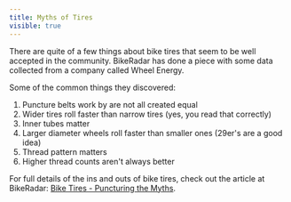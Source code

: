 ---title: Myths of Tiresvisible: true---There are quite of a few things about bike tires that seem to be well accepted in the community. BikeRadar has done a piece with some data collected from a company called Wheel Energy.

Some of the common things they discovered:

  1. Puncture belts work by are not all created equal
  2. Wider tires roll faster than narrow tires (yes, you read that correctly)
  3. Inner tubes matter
  4. Larger diameter wheels roll faster than smaller ones (29er's are a good idea)
  5. Thread pattern matters
  6. Higher thread counts aren't always better

For full details of the ins and outs of bike tires, check out the article at BikeRadar: <a href="http://www.bikeradar.com/news/article/bicycle-tires-puncturing-the-myths-29245" title="Bike Tires on BikeRadar" target="_blank">Bike Tires - Puncturing the Myths</a>.